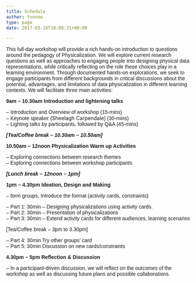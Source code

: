 ```yaml
---
title: Schedule
author: Yvonne
type: page
date: 2017-03-16T10:08:21+00:00

---
```

<span style="font-family:arial,helvetica,sans-serif">This full-day workshop will provide a rich hands-on introduction to questions around the pedagogy of Physicalization. We will explore current research questions as well as approaches to engaging people into designing physical data representations, while critically reflecting on the role these choices play in a learning environment. Through documented hands-on explorations, we seek to engage participants from different backgrounds in critical discussions about the potential, advantages, and limitations of data physicalization in different learning contexts. We will facilitate three main activities:</span> 

<span style="font-family:arial,helvetica,sans-serif"><strong>9am &#8211; 10.30am Introduction and lightening talks</strong> </span> 

<span style="font-family:arial,helvetica,sans-serif">&#8211; Introduction and Overview of workshop (15-mins)<br /> &#8211; Keynote speaker (</span><span style="font-size:14px">Sheelagh Carpendale</span><span style="font-family:arial,helvetica,sans-serif">) (30-mins)<br /> &#8211; Lighting talks by participants, followed by Q&A (45-mins)</span> 

<span style="font-family:arial,helvetica,sans-serif"><em><strong><span id="docs-internal-guid-1561de96-6e8f-e6b3-83d7-30923cb451f2">[Tea/Coffee break &#8211; 10.30am &#8211; 10.50am]</span></strong></em></span> 

<span style="font-family:arial,helvetica,sans-serif"><strong>10.50am &#8211; 12noon Physicalization Warm up Activities&nbsp;</strong></span> 

<span style="font-family:arial,helvetica,sans-serif">&#8211; Exploring connections between research themes<br /> &#8211; Exploring connections between workshop participants </span> 

<span style="font-family:arial,helvetica,sans-serif"><em><strong><span id="docs-internal-guid-1561de96-6e8f-e6b3-83d7-30923cb451f2">[Lunch break &#8211; 12noon &#8211; 1pm]</span></strong></em></span> 

<span style="font-family:arial,helvetica,sans-serif"><strong>1pm &#8211; 4.30pm Ideation, Design and Making</strong> </span> 

<span style="font-family:arial,helvetica,sans-serif">&#8211; <span id="docs-internal-guid-1561de96-6e94-6d63-13e4-02f290290316">form groups, Introduce the format (activity cards, constraints) </span></span> 

<span style="font-family:arial,helvetica,sans-serif">&#8211; Part 1: 30min &ndash; Designing physicalizations using activity cards.<br /> &#8211; Part 2: 30min &ndash; Presentation of physicalizations&nbsp;<br /> &#8211; Part 3: 30min &#8211; Extend activity cards for different audiences, learning scenarios</span> 

<span style="font-family:arial,helvetica,sans-serif">[Tea/Coffee break &#8211; 3pm to 3.30pm]</span> 

<span style="font-family:arial,helvetica,sans-serif">&#8211; Part 4: 30min Try other groups&rsquo; card<br /> &#8211; Part 5: 30min Discussion on new cards/constraints</span> 

<span style="font-family:arial,helvetica,sans-serif"><strong>4.30pm &#8211; 5pm Reflection & Discussion</strong></span> 

<span style="font-family:arial,helvetica,sans-serif">&#8211; In a participant-driven discussion, we will reflect on the outcomes of the workshop as well as discussing future plans and possible collaborations.</span>